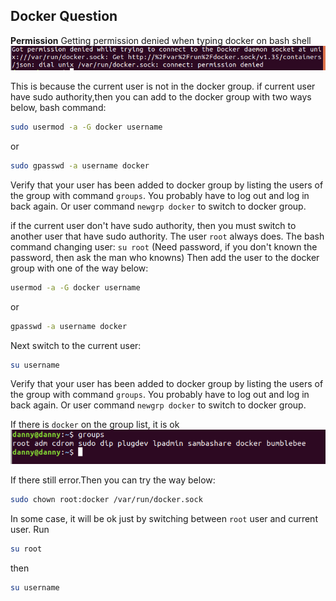 ## Docker Question

**Permission** 
Getting permission denied when typing docker on bash shell 
![](./assets/docker-permission.png)

This is because the current user is not in the docker group.
if current user have sudo authority,then you can add to the docker group with two ways below, bash command:
```bash
sudo usermod -a -G docker username
```
or
```bash
sudo gpasswd -a username docker
```

Verify that your user has been added to docker group by listing the users of the group with command `groups`. You probably have to log out and log in back again. Or user command `newgrp docker` to switch to docker group.

if the current user don't have sudo authority, then you must switch to another user that have sudo authority. The user `root` always does. 
The bash command changing user:
`su root` (Need password, if you don't known the password, then ask the man who knowns)
Then add the user to the docker group with one of the way below:
```bash
usermod -a -G docker username
```
or
```bash
gpasswd -a username docker
```

Next switch to the current user:
```bash
su username
```

Verify that your user has been added to docker group by listing the users of the group with command `groups`. You probably have to log out and log in back again. Or user command `newgrp docker` to switch to docker group.

If there is `docker` on the group list, it is ok
![](./assets/groups.png)

If there still error.Then you can try the way below: 
```bash
sudo chown root:docker /var/run/docker.sock
```

In some case, it will be ok just by switching between `root` user and current user.
Run
```bash
su root
```
then
```bash
su username
```
 